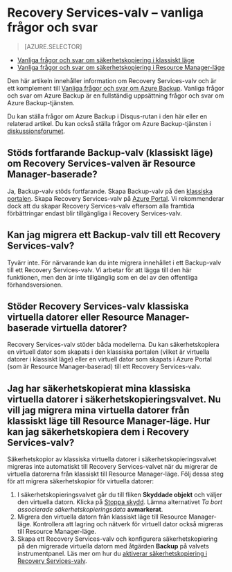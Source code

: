 <properties
   pageTitle="Vanliga frågor och svar om Recovery Services-valv | Microsoft Azure"
   description="Den här versionen av Vanliga frågor och svar gäller den offentliga förhandsversionen av tjänsten Azure Backup. Svar på vanliga frågor om säkerhetskopieringsagenten, säkerhetskopiering och kvarhållning, återställning, säkerhet och andra vanliga frågor om Azure Backup-lösningen."
   services="backup"
   documentationCenter=""
   authors="markgalioto"
   manager="jwhit"
   editor=""
   keywords="lösning för säkerhetskopiering; säkerhetskopieringstjänst"/>

<tags
   ms.service="backup"
   ms.workload="storage-backup-recovery"
     ms.tgt_pltfrm="na"
     ms.devlang="na"
     ms.topic="get-started-article"
     ms.date="08/21/2016"
     ms.author="trinadhk; markgal; jimpark;"/>


# Recovery Services-valv – vanliga frågor och svar

> [AZURE.SELECTOR]
- [Vanliga frågor och svar om säkerhetskopiering i klassiskt läge](backup-azure-backup-faq.md)
- [Vanliga frågor och svar om säkerhetskopiering i Resource Manager-läge](backup-azure-backup-ibiza-faq.md)

Den här artikeln innehåller information om Recovery Services-valv och är ett komplement till [Vanliga frågor och svar om Azure Backup](backup-azure-backup-faq). Vanliga frågor och svar om Azure Backup är en fullständig uppsättning frågor och svar om Azure Backup-tjänsten.  

Du kan ställa frågor om Azure Backup i Disqus-rutan i den här eller en relaterad artikel. Du kan också ställa frågor om Azure Backup-tjänsten i [diskussionsforumet](https://social.msdn.microsoft.com/forums/azure/home?forum=windowsazureonlinebackup).

## Stöds fortfarande Backup-valv (klassiskt läge) om Recovery Services-valven är Resource Manager-baserade? <br/>
Ja, Backup-valv stöds fortfarande. Skapa Backup-valv på den [klassiska portalen](https://manage.windowsazure.com). Skapa Recovery Services-valv på [Azure Portal](https://portal.azure.com). Vi rekommenderar dock att du skapar Recovery Services-valv eftersom alla framtida förbättringar endast blir tillgängliga i Recovery Services-valv. 

## Kan jag migrera ett Backup-valv till ett Recovery Services-valv? <br/>
Tyvärr inte. För närvarande kan du inte migrera innehållet i ett Backup-valv till ett Recovery Services-valv. Vi arbetar för att lägga till den här funktionen, men den är inte tillgänglig som en del av den offentliga förhandsversionen.

## Stöder Recovery Services-valv klassiska virtuella datorer eller Resource Manager-baserade virtuella datorer? <br/>
Recovery Services-valv stöder båda modellerna.  Du kan säkerhetskopiera en virtuell dator som skapats i den klassiska portalen (vilket är virtuella datorer i klassiskt läge) eller en virtuell dator som skapats i Azure Portal (som är Resource Manager-baserad) till ett Recovery Services-valv.

## Jag har säkerhetskopierat mina klassiska virtuella datorer i säkerhetskopieringsvalvet. Nu vill jag migrera mina virtuella datorer från klassiskt läge till Resource Manager-läge.  Hur kan jag säkerhetskopiera dem i Recovery Services-valv?
Säkerhetskopior av klassiska virtuella datorer i säkerhetskopieringsvalvet migreras inte automatiskt till Recovery Services-valvet när du migrerar de virtuella datorerna från klassiskt till Resource Manager-läge. Följ dessa steg för att migrera säkerhetskopior för virtuella datorer:

1. I säkerhetskopieringsvalvet går du till fliken **Skyddade objekt** och väljer den virtuella datorn. Klicka på [Stoppa skydd](backup-azure-manage-vms-classic.md#stop-protecting-virtual-machines). Lämna alternativet *Ta bort associerade säkerhetskopieringsdata* **avmarkerat**. 
2. Migrera den virtuella datorn från klassiskt läge till Resource Manager-läge. Kontrollera att lagring och nätverk för virtuell dator också migreras till Resource Manager-läge. 
3. Skapa ett Recovery Services-valv och konfigurera säkerhetskopiering på den migrerade virtuella datorn med åtgärden **Backup** på valvets instrumentpanel. Läs mer om hur du [aktiverar säkerhetskopiering i Recovery Services-valv](backup-azure-vms-first-look-arm.md).



<!--HONumber=Sep16_HO3-->


